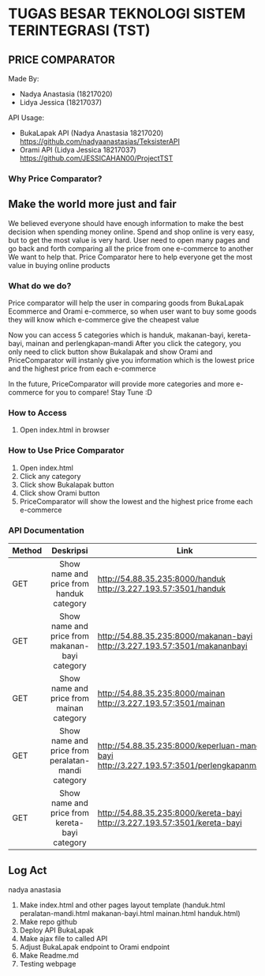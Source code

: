 # TUGAS BESAR TEKNOLOGI SISTEM TERINTEGRASI (TST)

## PRICE COMPARATOR

Made By:
- Nadya Anastasia (18217020)
- Lidya Jessica (18217037)

API Usage:
- BukaLapak API (Nadya Anastasia 18217020) https://github.com/nadyaanastasias/TeksisterAPI
- Orami API (Lidya Jessica 18217037) https://github.com/JESSICAHAN00/ProjectTST

### Why Price Comparator?
## Make the world more just and fair
We believed everyone should have enough information to make the best decision when spending money online. 
Spend and shop online is very easy, but to get the most value is very hard. 
User need to open many pages and go back and forth comparing all the price from one e-commerce to another
We want to help that.
Price Comparator here to help everyone get the most value in buying online products

### What do we do?
Price comparator will help the user in comparing goods from BukaLapak Ecommerce and Orami e-commerce, so when user want to buy
some goods they will know which e-commerce give the cheapest value 

Now you can access 5 categories which is handuk, makanan-bayi, kereta-bayi, mainan and perlengkapan-mandi
After you click the category, you only need to click button show Bukalapak and show Orami and PriceComparator will instanly 
give you information which is the lowest price and the highest price from each e-commerce

In the future, PriceComparator will provide more categories and more e-commerce for you to compare! Stay Tune :D

### How to Access
1. Open index.html in browser

### How to Use Price Comparator
1. Open index.html
2. Click any category
3. Click show Bukalapak button
4. Click show Orami button 
5. PriceComparator will show the lowest and the highest price frome each e-commerce

### API Documentation
| Method | Deskripsi | Link |
|--------|:---------:|------|
|GET     | Show name and price from handuk category | http://54.88.35.235:8000/handuk http://3.227.193.57:3501/handuk|
|GET     | Show name and price from makanan-bayi category | http://54.88.35.235:8000/makanan-bayi  http://3.227.193.57:3501/makananbayi|
|GET     | Show name and price from mainan category | http://54.88.35.235:8000/mainan  http://3.227.193.57:3501/mainan|
|GET     | Show name and price from peralatan-mandi category | http://54.88.35.235:8000/keperluan-mandi-bayi  http://3.227.193.57:3501/perlengkapanmandi|
|GET     | Show name and price from kereta-bayi category | http://54.88.35.235:8000/kereta-bayi  http://3.227.193.57:3501/kereta-bayi|

## Log Act
nadya anastasia
1. Make index.html and other pages layout template (handuk.html peralatan-mandi.html makanan-bayi.html mainan.html handuk.html)
2. Make repo github
3. Deploy API BukaLapak
4. Make ajax file to called API
5. Adjust BukaLapak endpoint to Orami endpoint
6. Make Readme.md
7. Testing webpage


